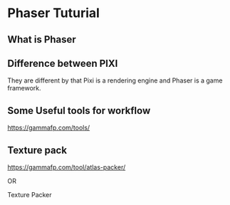 # Phaser Tuturial

## What is Phaser

## Difference between PIXI

They are different by that Pixi is a rendering engine and Phaser is a game framework.

## Some Useful tools for workflow
https://gammafp.com/tools/


## Texture pack
https://gammafp.com/tool/atlas-packer/

OR  

Texture Packer


